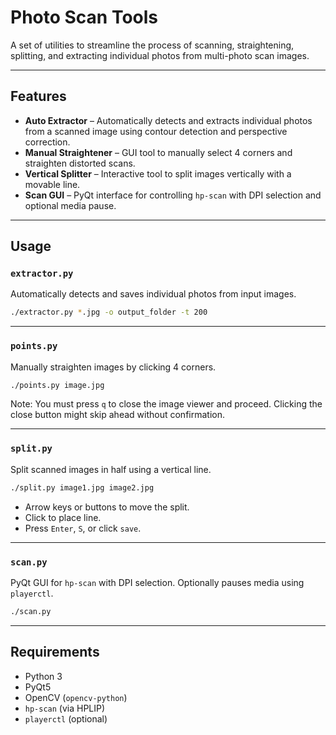 # Photo Scan Tools

A set of utilities to streamline the process of scanning, straightening, splitting, and extracting individual photos from multi-photo scan images.

---

## Features

- **Auto Extractor** – Automatically detects and extracts individual photos from a scanned image using contour detection and perspective correction.
- **Manual Straightener** – GUI tool to manually select 4 corners and straighten distorted scans.
- **Vertical Splitter** – Interactive tool to split images vertically with a movable line.
- **Scan GUI** – PyQt interface for controlling `hp-scan` with DPI selection and optional media pause.

---

## Usage

### `extractor.py`
Automatically detects and saves individual photos from input images.

```bash
./extractor.py *.jpg -o output_folder -t 200
```

---

### `points.py`
Manually straighten images by clicking 4 corners.

```bash
./points.py image.jpg
```

Note: You must press `q` to close the image viewer and proceed. Clicking the close button might skip ahead without confirmation.

---

### `split.py`
Split scanned images in half using a vertical line.

```bash
./split.py image1.jpg image2.jpg
```

- Arrow keys or buttons to move the split.
- Click to place line.
- Press `Enter`, `S`, or click `save`.

---

### `scan.py`
PyQt GUI for `hp-scan` with DPI selection. Optionally pauses media using `playerctl`.

```bash
./scan.py
```

---

## Requirements

- Python 3
- PyQt5
- OpenCV (`opencv-python`)
- `hp-scan` (via HPLIP)
- `playerctl` (optional)

